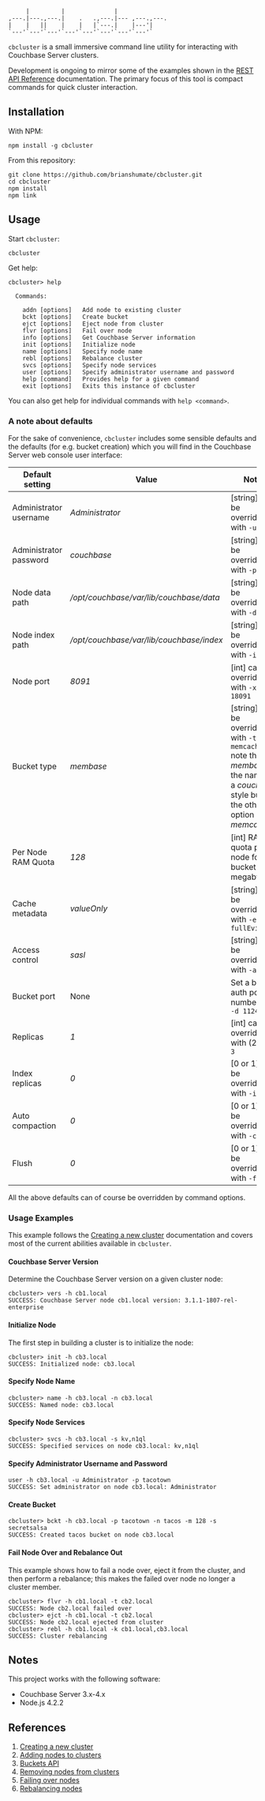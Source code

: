 ```
     |         |              |
,---.|---.,---.|    .   .,---.|--- ,---.,---.
|    |   ||    |    |   |`---.|    |---'|
`---'`---'`---'`---'`---'`---'`---'`---'`
```

`cbcluster` is a small immersive command line utility for interacting with
Couchbase Server clusters.

Development is ongoing to mirror some of the examples shown in the
[REST API Reference](http://developer.couchbase.com/documentation/server/4.0/rest-api/rest-intro.html) documentation. The primary focus of this tool is
compact commands for quick cluster interaction.

## Installation

With NPM:

```
npm install -g cbcluster
```

From this repository:

```
git clone https://github.com/brianshumate/cbcluster.git
cd cbcluster
npm install
npm link
```

## Usage

Start `cbcluster`:

```
cbcluster
```

Get help:

```
cbcluster> help

  Commands:

    addn [options]   Add node to existing cluster
    bckt [options]   Create bucket
    ejct [options]   Eject node from cluster
    flvr [options]   Fail over node
    info [options]   Get Couchbase Server information
    init [options]   Initialize node
    name [options]   Specify node name
    rebl [options]   Rebalance cluster
    svcs [options]   Specify node services
    user [options]   Specify administrator username and password
    help [command]   Provides help for a given command
    exit [options]   Exits this instance of cbcluster
```

You can also get help for individual commands with `help <command>`.

### A note about defaults

For the sake of convenience, `cbcluster` includes some sensible defaults
and the defaults (for e.g. bucket creation) which you will find in the
Couchbase Server web console user interface:

| Default setting        | Value           | Notes                       |
| ---------------------- | --------------- | ----------------------------| 
| Administrator username | *Administrator* | [string] can be overridden with `-u` |
| Administrator password | *couchbase*     | [string] can be overridden with `-p` |
| Node data path | */opt/couchbase/var/lib/couchbase/data* | [string] can be overridden with `-d` |
| Node index path | */opt/couchbase/var/lib/couchbase/index* | [string] can be overridden with `-i` |
| Node port | *8091* | [int] can be overridden with `-x 18091` |
| Bucket type | *membase* | [string] can be overridden with `-t memcached` note that *membase* is the name for a *couchbase* style bucket; the other option is *memcached* |
| Per Node RAM Quota | *128* | [int] RAM quota per node for bucket (in megabytes) |
| Cache metadata | *valueOnly* | [string] can be overridden with `-e fullEviction` |
| Access control | *sasl* | [string] can be overridden with `-a none` |
| Bucket port | None | Set a bucket auth port number with `-d 11242` |
| Replicas | *1* | [int] can be overridden with (2,3) `-r 3` |
| Index replicas | *0* | [0 or 1] can be overridden with `-i` |
| Auto compaction | *0* | [0 or 1] can be overridden with `-c` |
| Flush | *0* | [0 or 1] can be overridden with `-f` |

All the above defaults can of course be overridden by command options.

### Usage Examples

This example follows the [Creating a new cluster](http://developer.couchbase.com/documentation/server/4.0/rest-api/rest-node-provisioning.html) documentation and covers most of the current abilities available in
`cbcluster`.

#### Couchbase Server Version

Determine the Couchbase Server version on a given cluster node:

```
cbcluster> vers -h cb1.local
SUCCESS: Couchbase Server node cb1.local version: 3.1.1-1807-rel-enterprise
```

#### Initialize Node

The first step in building a cluster is to initialize the node:

```
cbcluster> init -h cb3.local
SUCCESS: Initialized node: cb3.local
```

#### Specify Node Name

```
cbcluster> name -h cb3.local -n cb3.local
SUCCESS: Named node: cb3.local
```

#### Specify Node Services

```
cbcluster> svcs -h cb3.local -s kv,n1ql
SUCCESS: Specified services on node cb3.local: kv,n1ql
```

#### Specify Administrator Username and Password

```
user -h cb3.local -u Administrator -p tacotown
SUCCESS: Set administrator on node cb3.local: Administrator
```

#### Create Bucket

```
cbcluster> bckt -h cb3.local -p tacotown -n tacos -m 128 -s secretsalsa
SUCCESS: Created tacos bucket on node cb3.local
```

#### Fail Node Over and Rebalance Out

This example shows how to fail a node over, eject it from the cluster, and
then perform a rebalance; this makes the failed over node no longer a
cluster member.

```
cbcluster> flvr -h cb1.local -t cb2.local
SUCCESS: Node cb2.local failed over
cbcluster> ejct -h cb1.local -t cb2.local
SUCCESS: Node cb2.local ejected from cluster
cbcluster> rebl -h cb1.local -k cb1.local,cb3.local
SUCCESS: Cluster rebalancing
```

## Notes

This project works with the following software:

* Couchbase Server 3.x-4.x
* Node.js 4.2.2

## References

1. [Creating a new cluster](http://developer.couchbase.com/documentation/server/4.0/rest-api/rest-node-provisioning.html)
2. [Adding nodes to clusters](http://developer.couchbase.com/documentation/server/4.0/rest-api/rest-cluster-addnodes.html)
3. [Buckets API](http://developer.couchbase.com/documentation/server/4.0/rest-api/rest-bucket-intro.html)
4. [Removing nodes from clusters](http://developer.couchbase.com/documentation/server/4.0/rest-api/rest-cluster-removenode.html)
5. [Failing over nodes](http://developer.couchbase.com/documentation/server/4.0/rest-api/rest-node-failover.html)
6. [Rebalancing nodes](http://developer.couchbase.com/documentation/server/4.0/rest-api/rest-cluster-rebalance.html)
